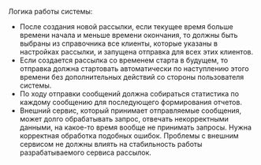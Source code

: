 Логика работы системы:
- После создания новой рассылки, если текущее время больше времени начала и меньше времени окончания, 
то должны быть выбраны из справочника все клиенты, которые указаны в настройках рассылки, 
и запущена отправка для всех этих клиентов.
- Если создается рассылка со временем старта в будущем, то отправка должна стартовать автоматически 
по наступлению этого времени без дополнительных действий со стороны пользователя системы.
- По ходу отправки сообщений должна собираться статистика по каждому сообщению для последующего формирования отчетов.
- Внешний сервис, который принимает отправляемые сообщения, может долго обрабатывать запрос, отвечать некорректными данными, 
на какое-то время вообще не принимать запросы. Нужна корректная обработка подобных ошибок. Проблемы с внешним 
сервисом не должны влиять на стабильность работы разрабатываемого сервиса рассылок.


